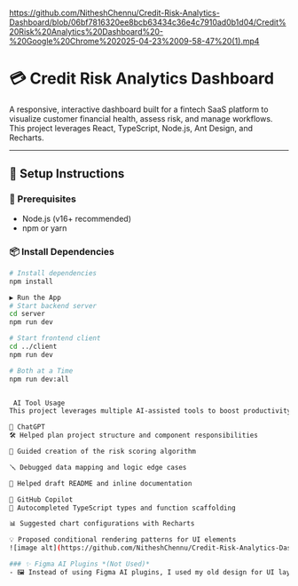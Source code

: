 https://github.com/NitheshChennu/Credit-Risk-Analytics-Dashboard/blob/06bf7816320ee8bcb63434c36e4c7910ad0b1d04/Credit%20Risk%20Analytics%20Dashboard%20-%20Google%20Chrome%202025-04-23%2009-58-47%20(1).mp4
# 💳 Credit Risk Analytics Dashboard

A responsive, interactive dashboard built for a fintech SaaS platform to visualize customer financial health, assess risk, and manage workflows. This project leverages React, TypeScript, Node.js, Ant Design, and Recharts.

---

## 🚀 Setup Instructions

### 🔧 Prerequisites
- Node.js (v16+ recommended)
- npm or yarn

### 📦 Install Dependencies

```bash
# Install dependencies
npm install

▶️ Run the App
# Start backend server
cd server
npm run dev

# Start frontend client
cd ../client
npm run dev

# Both at a Time
npm run dev:all


 AI Tool Usage
This project leverages multiple AI-assisted tools to boost productivity and maintain quality:

🧠 ChatGPT
🛠️ Helped plan project structure and component responsibilities

🧮 Guided creation of the risk scoring algorithm

🪛 Debugged data mapping and logic edge cases

📄 Helped draft README and inline documentation

🤖 GitHub Copilot
🚀 Autocompleted TypeScript types and function scaffolding

📊 Suggested chart configurations with Recharts

💡 Proposed conditional rendering patterns for UI elements
![image alt](https://github.com/NitheshChennu/Credit-Risk-Analytics-Dashboard/blob/06bf7816320ee8bcb63434c36e4c7910ad0b1d04/Screenshot%202025-04-23%20084750.png)

### ✨ Figma AI Plugins *(Not Used)*
- 🖼️ Instead of using Figma AI plugins, I used my old design for UI layout inspiration.
